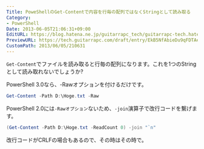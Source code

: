 ```yaml
---
Title: PoweShellのGet-Contentで内容を行毎の配列ではなくStringとして読み取る
Category:
- PowerShell
Date: 2013-06-05T21:06:31+09:00
EditURL: https://blog.hatena.ne.jp/guitarrapc_tech/guitarrapc-tech.hatenablog.com/atom/entry/6802418398340924510
PreviewURL: https://tech.guitarrapc.com/draft/entry/EkB5NfAbieDu9qFDTAerOT7R2Hk
CustomPath: 2013/06/05/210631
---
```


<!--
Date: 2013-06-05T21:06:31+09:00
URL: https://tech.guitarrapc.com/entry/2013/06/05/210631
-->

`Get-Content`でファイルを読み取ると行毎の配列になります。これを1つのStringとして読み取れないでしょうか?

PowerShell 3.0なら、-Rawオプションを付けるだけです。

```ps1
Get-Content -Path D:\Hoge.txt -Raw
```

PowerShell 2.0には`-Rawオプション`ないため、`-join`演算子で改行コードを繋げます。

```ps1
(Get-Content -Path D:\Hoge.txt -ReadCount 0) -join "`n"
```

改行コードがCRLFの場合もあるので、その時はその時で。
